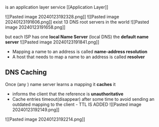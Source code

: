 is an application layer service [[Application Layer]]

![[Pasted image 20240123192328.png]]
 ![[Pasted image 20240123191606.png]] 
exist 13 DNS root servers in the world
![[Pasted image 20240123191658.png]]

but each ISP has one **local Name Server** (local DNS)
the **default name server**
![[Pasted image 20240123191841.png]]


- Mapping a name to an address is called **name-address resolution** 
- A host that needs to map a name to an address is called **resolver**
## DNS Caching
Once (any ) name server learns a  mapping it **caches** it 
- informs the client that the reference is **unauthoritative**
- Cache entries timeout(disappear) after some time to avoid sending an outdated mapping to the client - TTL IS ADDED
![[Pasted image 20240123192149.png]]

![[Pasted image 20240123192214.png]]